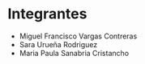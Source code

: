 # Integrantes

- Miguel Francisco Vargas Contreras
- Sara Urueña Rodriguez
- Maria Paula Sanabria Cristancho